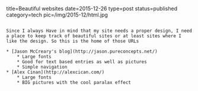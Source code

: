 title=Beautiful websites
date=2015-12-26
type=post
status=published
category=tech
pic=/img/2015-12/html.jpg
~~~~~~

Since I always Have in mind that my site needs a proper design, I need a place to keep track of beautiful sites or at least sites where I like the design. So this is the home of those URLs 

* [Jason McCreary's blog](http://jason.pureconcepts.net/)
    * Large fonts
    * Good for text based entries as well as pictures
    * Simple navigation
* [Alex Cinan](http://alexcican.com/)
    * Large fonts
    * BIG pictures with the cool paralax effect